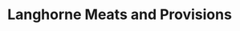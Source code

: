 ---
title: "Langhorne Meats and Provisions"
url: /hannibal/langhorne-meats-and-provisions/
shop: butcher
---